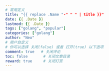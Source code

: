 ```yaml
---
# 常用定义
title: "{{ replace .Name "-" " " | title }}"
date: {{ .Date }}
lastmod: {{ .Date }}
tags: ["golang", "popular"] 
categories: ["golang"]             
author: "Neo"          
# 用户自定义
# 你可以选择 关闭(false) 或者 打开(true) 以下选项
comment: true   # 关闭评论
toc: false       # 关闭文章目录
reward: true	 # 关闭打赏
---
```

<!--more-->
